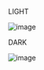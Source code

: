 LIGHT

![image](https://github.com/user-attachments/assets/743b8d6d-3d5a-435f-a9b9-f9b6272fd531)


DARK

![image](https://github.com/user-attachments/assets/6ebcfe86-dde2-4aa4-b6d9-3d0d075edd40)
